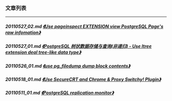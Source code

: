 ### 文章列表  
----  
##### 20110527_02.md   [《Use pageinspect EXTENSION view PostgreSQL Page's raw infomation》](20110527_02.md)  
##### 20110527_01.md   [《PostgreSQL 树状数据存储与查询(非递归) - Use ltree extension deal tree-like data type》](20110527_01.md)  
##### 20110526_01.md   [《use pg_filedump dump block contents》](20110526_01.md)  
##### 20110518_01.md   [《Use SecureCRT and Chrome & Proxy Switchy! Plugin》](20110518_01.md)  
##### 20110511_01.md   [《PostgreSQL replication monitor》](20110511_01.md)  
